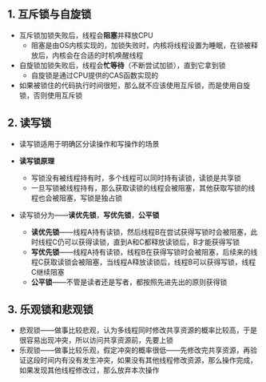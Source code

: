 ## 1. 互斥锁与自旋锁

* 互斥锁加锁失败后，线程会**阻塞**并释放CPU
  * 阻塞是由OS内核实现的，加锁失败时，内核将线程设置为睡眠，在锁被释放后，内核会在合适的时机唤醒线程
* 自旋锁加锁失败后，线程会**忙等待**（不断尝试加锁），直到它拿到锁
  * 自旋锁是通过CPU提供的CAS函数实现的
* 如果被锁住的代码执行时间很短，那么就不应该使用互斥锁，而是使用自旋锁，否则使用互斥锁

## 2. 读写锁

* 读写锁适用于明确区分读操作和写操作的场景

* **读写锁原理**
  
  * 写锁没有被线程持有时，多个线程可以同时持有读锁，读锁是共享锁
  * 一旦写锁被线程持有，那么获取读锁的线程会被阻塞，其他获取写锁的线程也会被阻塞，写锁是独占锁

* 读写锁分为——**读优先锁**，**写优先锁**，**公平锁**
  
  * **读优先锁**——线程A持有读锁，然后线程B在尝试获得写锁时会被阻塞，此时线程C仍可以获得读锁，直到A和C都释放读锁后，B才能获得写锁
  * **写优先锁**——线程A持有读锁，线程B在获得写锁时会被阻塞，后续来的线程C获取读锁会被阻塞，当线程A释放读锁后，线程B可以获得写锁，线程C继续阻塞
  * **公平锁**——不管是读者还是写者，都按照先进先出的原则获得锁

## 3. 乐观锁和悲观锁

* 悲观锁——做事比较悲观，认为多线程同时修改共享资源的概率比较高，于是很容易出现冲突，所以访问共享资源前，先要上锁
* 乐观锁——做事比较乐观，假定冲突的概率很低——先修改完共享资源，再验证这段时间内有没有发生冲突，如果没有其他线程修改资源，那么操作完成，如果发现其他线程修改过，那么放弃本次操作
